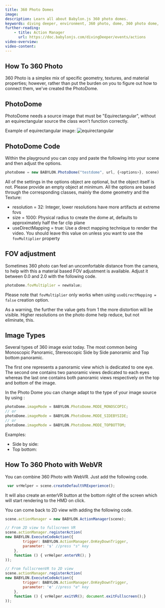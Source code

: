 ```yaml
---
title: 360 Photo Domes
image: 
description: Learn all about Babylon.js 360 photo domes.
keywords: diving deeper, environment, 360 photo, dome, 360 photo dome, photo dome
further-reading:
    - title: Action Manager
      url: https://doc.babylonjs.com/divingDeeper/events/actions
video-overview:
video-content:
---
```


## How To 360 Photo
360 Photo is a simplex mix of specific geometry, textures, and material properties; however, rather than put the burden on you to figure out how to connect them, we've created the PhotoDome.

## PhotoDome
PhotoDome needs a source image that must be "Equirectangular", without an equirectangular source the class won't function correctly.

Example of equirectangular image:
![equirectangular](//playground.babylonjs.com/textures/360photo.jpg)

## PhotoDome Code
Within the playground you can copy and paste the following into your scene and then adjust the options.

```javascript
photoDome = new BABYLON.PhotoDome("testdome", url, {<options>}, scene);
```

All of the settings in the options object are optional, but the object itself is not. Please provide an empty object at minimum.
All the options are based through the corresponding classes, mainly the dome geometry and the Texture:

* resolution = 32: Integer, lower resolutions have more artifacts at extreme fovs
* size = 1000: Physical radius to create the dome at, defaults to approximately half the far clip plane
* useDirectMapping = true: Use a direct mapping technique to render the video. You should leave this value on unless you want to use the `fovMultiplier` property

<Playground id="#14KRGG#3" title="PhotoDome Example" description="Simple example of how to use a PhotoDome in your scene." image="/img/playgroundsAndNMEs/divingDeeperPhotoDome1.jpg"/>

## FOV adjustment
Sometimes 360 photo can feel an uncomfortable distance from the camera, to help with this a material based FOV adjustment is available.
Adjust it between 0.0 and 2.0 with the following code.

```javascript
photoDome.fovMultiplier = newValue;
```

Please note that `fovMultiplier` only works when using `useDirectMapping = false` creation option.

As a warning, the further the value gets from 1 the more distortion will be visible. Higher resolutions on the photo dome help reduce, but not eliminate, this.

<Playground id="#14KRGG#4" title="PhotoDome using fovMultiplier" description="Simple example of how to use a PhotoDome with fovMultiplier." image="/img/playgroundsAndNMEs/divingDeeperPhotoDome2.jpg"/>

## Image Types
Several types of 360 image exist today. The most common being Monoscopic Panoramic, Stereoscopic Side by Side panoramic and Top bottom panoramic.

The first one represents a panoramic view which is dedicated to one eye. The second one contains two panoramic views dedicated to each eyes whereas the last one contains both panoramic views respectively on the top and bottom of the image.

In the Photo Dome you can change adapt to the type of your image source by using :

```javascript
photoDome.imageMode = BABYLON.PhotoDome.MODE_MONOSCOPIC;
// or
photoDome.imageMode = BABYLON.PhotoDome.MODE_SIDEBYSIDE;
// or
photoDome.imageMode = BABYLON.PhotoDome.MODE_TOPBOTTOM;
```

Examples:

- Side by side: <Playground id="#WP9WDU" title="Steroscopic SidexSide Panoramic" description="Simple example of using a photoDome with a stereoscopic side by side panoramic source." image="/img/playgroundsAndNMEs/divingDeeperPhotoDome3.jpg"/>
- Top bottom: <Playground id="#SM3YHE" title="Top Bottom Panoramic" description="Simple example of using a photoDome with a top bottom panoramic source." image="/img/playgroundsAndNMEs/divingDeeperPhotoDome2.jpg"/>


## How To 360 Photo with WebVR
You can combine 360 Photo with WebVR. Just add the following code.

```javascript
 var vrHelper = scene.createDefaultVRExperience();
```
It will also create an enterVR button at the bottom right of the screen which will start rendering to the HMD on click.

You can come back to 2D view with adding the following code.

```javascript
scene.actionManager = new BABYLON.ActionManager(scene);

// From 2D view to fullscreen VR
scene.actionManager.registerAction(
new BABYLON.ExecuteCodeAction({
        trigger: BABYLON.ActionManager.OnKeyDownTrigger,
        parameter: 's' //press "s" key
    },
    function () { vrHelper.enterVR(); }
));

// From fullscreenVR to 2D view
scene.actionManager.registerAction(
new BABYLON.ExecuteCodeAction({
        trigger: BABYLON.ActionManager.OnKeyDownTrigger,
        parameter: 'e' //press "e" key
    },
    function () { vrHelper.exitVR(); document.exitFullscreen();}
));
```